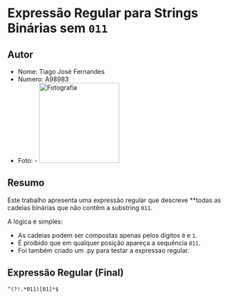 # Expressão Regular para Strings Binárias sem `011`

## Autor
- Nome: Tiago José Fernandes 
- Numero: A98983
- Foto:  - <img width="180" height="180" alt="Fotografia" src="https://github.com/user-attachments/assets/e18badb7-9116-4655-af0c-2739ae2570ce" />


## Resumo
Este trabalho apresenta uma expressão regular que descreve **todas as cadeias binárias que não contêm a substring `011`.

A lógica é simples:
- As cadeias podem ser compostas apenas pelos dígitos `0` e `1`.
- É proibido que em qualquer posição apareça a sequência `011`.
- Foi também criado um .py para testar a expressao regular.

## Expressão Regular (Final)
```regex
^(?!.*011)[01]*$
